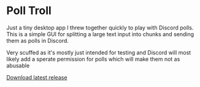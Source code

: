 # Poll Troll

Just a tiny desktop app I threw together quickly to play with Discord polls. This is a simple GUI for splitting a large text input into chunks and sending them as polls in Discord.

Very scuffed as it's mostly just intended for testing and Discord will most likely add a sperate permission for polls which will make them not as abusable

[Download latest release](https://github.com/nullsoepic/polltroll/releases)
